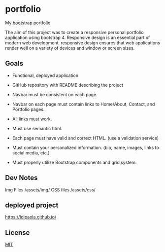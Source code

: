 # portfolio
My bootstrap portfolio

The aim of this project was to create a responsive personal portfolio application using bootstrap 4. Responsive design is an essential part of modern web development, responsive design ensures that web applications render well on a variety of devices and window or screen sizes. 

## Goals

- Functional, deployed application

- GitHub repository with README describing the project

- Navbar must be consistent on each page.

- Navbar on each page must contain links to Home/About, Contact, and Portfolio pages.

- All links must work.

- Must use semantic html.

- Each page must have valid and correct HTML. (use a validation service)

- Must contain your personalized information. (bio, name, images, links to social media, etc.)

- Must properly utilize Bootstrap components and grid system.


## Dev Notes
Img Files /assets/img/
CSS files /assets/css/

## deployed project

https://ldipaola.github.io/

## License

[MIT](LICENSE)

